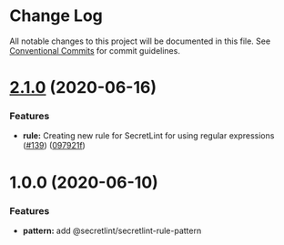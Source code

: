 # Change Log

All notable changes to this project will be documented in this file.
See [Conventional Commits](https://conventionalcommits.org) for commit guidelines.

# [2.1.0](https://github.com/secretlint/secretlint/compare/v2.0.0...v2.1.0) (2020-06-16)


### Features

* **rule:** Creating new rule for SecretLint for using regular expressions ([#139](https://github.com/secretlint/secretlint/issues/139)) ([097921f](https://github.com/secretlint/secretlint/commit/097921f9682b619dbeb5e35068b1c57913bf5df9))





# 1.0.0 (2020-06-10)

### Features

-   **pattern:** add @secretlint/secretlint-rule-pattern
